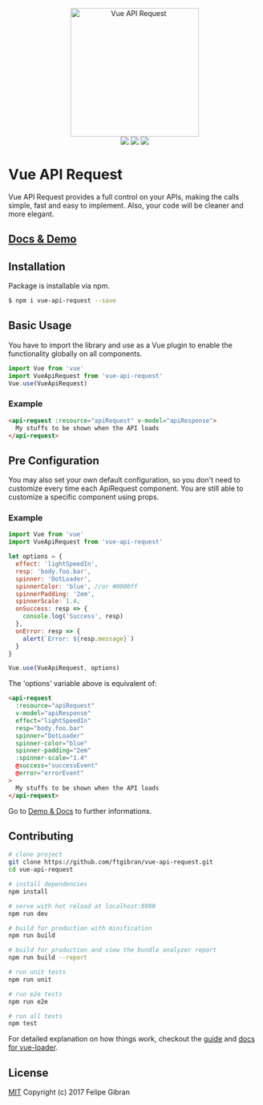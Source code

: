 <p align="center">
  <img width="256" height="256" src="https://ftgibran.github.io/static/v-api@512.png" alt="Vue API Request"/>
  <br>
  <a href="https://www.npmjs.com/package/vue-api-request"><img src="https://img.shields.io/npm/v/vue-api-request.svg"></a>
  <a href="https://www.npmjs.com/package/vue-api-request"><img src="https://img.shields.io/npm/dt/vue-api-request.svg"></a>
  <a href="https://www.npmjs.com/package/vue-api-request"><img src="https://img.shields.io/npm/l/vue-api-request.svg"></a>
</p>

# Vue API Request

Vue API Request provides a full control on your APIs, making the calls simple, fast and easy to implement. Also, your code will be cleaner and more elegant.

## [Docs & Demo](https://ftgibran.github.io/#/vue-api-request)

## Installation

Package is installable via npm.

```bash
$ npm i vue-api-request --save
```

## Basic Usage

You have to import the library and use as a Vue plugin to enable the functionality globally on all components.

```javascript
import Vue from 'vue'
import VueApiRequest from 'vue-api-request'
Vue.use(VueApiRequest)
```

### Example

```html
<api-request :resource="apiRequest" v-model="apiResponse">
  My stuffs to be shown when the API loads
</api-request>
```

## Pre Configuration

You may also set your own default configuration, so you don't need to customize every time each ApiRequest component. You are still able to customize a specific component using props.

### Example

```javascript
import Vue from 'vue'
import VueApiRequest from 'vue-api-request'

let options = {
  effect: 'lightSpeedIn',
  resp: 'body.foo.bar',
  spinner: 'DotLoader',
  spinnerColor: 'blue', //or #0000ff
  spinnerPadding: '2em',
  spinnerScale: 1.4,
  onSuccess: resp => {
    console.log('Success', resp)
  },
  onError: resp => {
    alert(`Error: ${resp.message}`)
  }
}

Vue.use(VueApiRequest, options)
```

The 'options' variable above is equivalent of:

```html
<api-request
  :resource="apiRequest"
  v-model="apiResponse"
  effect="lightSpeedIn"
  resp="body.foo.bar"
  spinner="DotLoader"
  spinner-color="blue"
  spinner-padding="2em"
  :spinner-scale="1.4"
  @success="successEvent"
  @error="errorEvent"
>
  My stuffs to be shown when the API loads
</api-request>
```

Go to [Demo & Docs](https://ftgibran.github.io/#/vue-api-request) to further informations.

## Contributing

``` bash
# clone project
git clone https://github.com/ftgibran/vue-api-request.git
cd vue-api-request

# install dependencies
npm install

# serve with hot reload at localhost:8080
npm run dev

# build for production with minification
npm run build

# build for production and view the bundle analyzer report
npm run build --report

# run unit tests
npm run unit

# run e2e tests
npm run e2e

# run all tests
npm test
```

For detailed explanation on how things work, checkout the [guide](http://vuejs-templates.github.io/webpack/) and [docs for vue-loader](http://vuejs.github.io/vue-loader).

## License
[MIT](https://opensource.org/licenses/MIT)
Copyright (c) 2017 Felipe Gibran <ftgibran>
